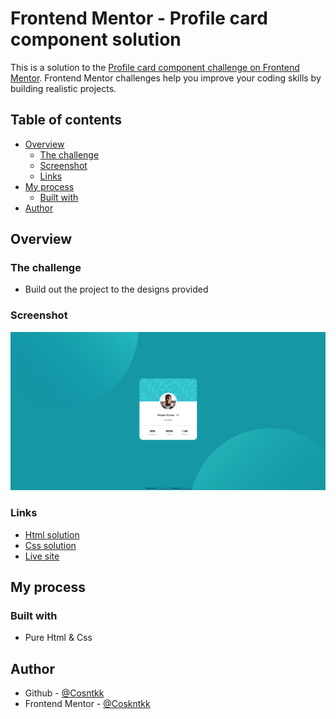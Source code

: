 # Frontend Mentor - Profile card component solution

This is a solution to the [Profile card component challenge on Frontend Mentor](https://www.frontendmentor.io/challenges/profile-card-component-cfArpWshJ). Frontend Mentor challenges help you improve your coding skills by building realistic projects. 

## Table of contents

- [Overview](#overview)
  - [The challenge](#the-challenge)
  - [Screenshot](#screenshot)
  - [Links](#links)
- [My process](#my-process)
  - [Built with](#built-with)
- [Author](#author)


## Overview

### The challenge

- Build out the project to the designs provided

### Screenshot

![](./screenshots/screenshot1.png)


### Links

- [Html solution](https://github.com/Coskntkk/Frontend-Mentor-Profile-card-component/blob/main/index.html)
- [Css solution](https://github.com/Coskntkk/Frontend-Mentor-Profile-card-component/blob/main/style.css)
- [Live site](https://coskntkk.github.io/Frontend-Mentor-Profile-card-component/)

## My process

### Built with

- Pure Html & Css

## Author

- Github - [@Cosntkk](https://github.com/Coskntkk)
- Frontend Mentor - [@Coskntkk](https://www.frontendmentor.io/profile/Coskntkk)
